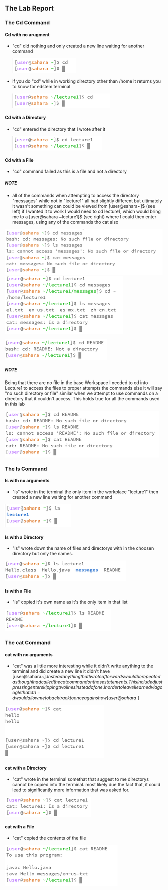 <p align="center">

## **The Lab Report**

### **The Cd Command**

<p aligh="left">

#### **Cd with no arugment**

- "cd" did nothing and only created a new line waiting for another command

  ![Image](No_Argument_cd.png)

- if you do "cd" while in working directory other than /home it returns you to know for edstem terminal

  ![Image](No_Argument_cd_noHome.png)

#### **Cd with a Directory**

- "cd" entered the directory that I wrote after it
  
  ![Image](Directory_cd.png)

#### **Cd with a File**

- "cd" command failed as this is a file and not a directory

##### **NOTE**

- all of the commands when attempting to access the directory "messages" while not in "lecture1" all had slightly different but ultimately it wasn't something can could be viewed from [user@sahara~]$ (see left) if I wanted it to work I would need to cd lecture1, which would bring me to a [user@sahara ~lecture1]$ (see right) where I could then enter messages, using any of the commands tho cat also

![Image](Directory_All_messages_lecture1Closed.png) ![Image](Directory_All_messages_lecture1Open.png)

  
  ![Image](File_cd.png)

##### **NOTE**

Being that there are no file in the base Workspace I needed to cd into Lecture1 to access the files to proper attempts the commands else it will say "no such directory or file" similar when we attempt to use commands on a directory that it couldn't access. This holds true for all the commands used in this lab

![Images](File_All_Error.png)


<p align="center">

### **The ls Command**

<p aligh="left">

#### **ls with no arguments**

- "ls" wrote in the terminal the only item in the workplace "lecture1" then created a new line waiting for another command

![Image](No_Argument_ls.png)

#### **ls with a Directory**

- "ls" wrote down the name of files and directorys with in the choosen directory but only the names.
  
![Image](Directory_ls_lecture1.png) 

#### **ls with a File**

- "ls" copied it's own name as it's the only item in that list
  
![Image](File_ls.png)

<p align="center">

### **The cat Command**

<p aligh="left">

#### **cat with no arguments**

- "cat" was a little more interesting while it didn't write anything to the terminal and did create a new line it didn't have [user@sahara~]$. Instead anything that I wrote afterwards would be repeated as though I had called the cat command on those statements. This included just pressing enter skipping two lines instead of one. In order to leave I learned via google that ctrl-d would allow me to back track to once again show [user@sahara~]$

![Image](No_Argument_cat.png)

#### **cat with a Directory**

- "cat" wrote in the terminal somethat that suggest to me directorys cannot be copied into the terminal. most likely due the fact that, it could lead to significantly more information that was asked for.

![Image](Directory_cat_lecture1.png)

#### **cat with a File**


- "cat" copied the contents of the file

![Image](File_cat.png)





